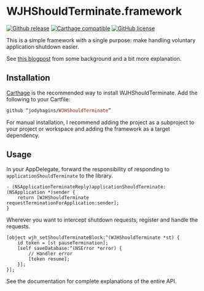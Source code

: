 
# WJHShouldTerminate.framework

[![Github release](https://img.shields.io/github/release/jodyhagins/WJHShouldTerminate.svg)](https://github.com/jodyhagins/WJHShouldTerminate/releases) [![Carthage compatible](https://img.shields.io/badge/Carthage-compatible-4BC51D.svg?style=flat)](https://github.com/Carthage/Carthage) [![GitHub license](https://img.shields.io/badge/license-MIT-lightgrey.svg)](https://raw.githubusercontent.com/jodyhagins/WJHShouldTerminate/master/LICENSE.md)

This is a simple framework with a single purpose: make handling voluntary application shutdown easier.

See [this blogpost](http://cocoaandgrits.blogspot.com/) from some background and a bit more explanation.

## Installation
[Carthage](https://github.com/carthage/carthage) is the recommended way to install WJHShouldTerminate.  Add the following to your Cartfile:

``` ruby
github “jodyhagins/WJHShouldTerminate”
```

For manual installation, I recommend adding the project as a subproject to your project or workspace and adding the framework as a target dependency.
 
## Usage 

In your AppDelegate, forward the responsibility of responding to `applicationShouldTerminate` to the library.

    - (NSApplicationTerminateReply)applicationShouldTerminate:(NSApplication *)sender {
        return [WJHShouldTerminate requestTerminationForApplication:sender];
    }

Wherever you want to intercept shutdown requests, register and handle the requests.

    [object wjh_setShouldTerminateBlock:^(WJHShouldTerminate *st) {
        id token = [st pauseTermination];
        [self saveDatabase:^(NSError *error) {
            // Handler error
            [token resume];
        }];
    }];

See the documentation for complete explanations of the entire API.
 
